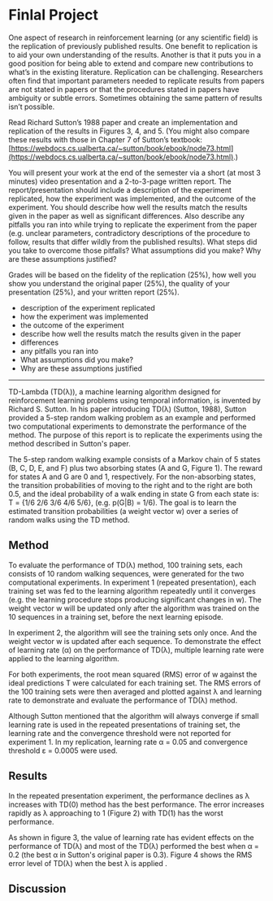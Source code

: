 # Finlal Project

One aspect of research in reinforcement learning (or any scientific field) is the replication of previously published results. One benefit to replication is to aid your own understanding of the results. Another is that it puts you in a good position for being able to extend and compare new contributions to what’s in the existing literature. Replication can be challenging. Researchers often find that important parameters needed to replicate results from papers are not stated in papers or that the procedures stated in papers have ambiguity or subtle errors. Sometimes obtaining the same pattern of results isn’t possible.

Read Richard Sutton’s 1988 paper and create an implementation and replication of the results in Figures 3, 4, and 5. (You might also compare these results with those in Chapter 7 of Sutton’s textbook: [https://webdocs.cs.ualberta.ca/~sutton/book/ebook/node73.html](https://webdocs.cs.ualberta.ca/~sutton/book/ebook/node73.html).)

You will present your work at the end of the semester via a short (at most 3 minutes) video presentation and a 2-to-3-page written report. The report/presentation should include a description of the experiment replicated, how the experiment was implemented, and the outcome of the experiment. You should describe how well the results match the results given in the paper as well as significant differences. Also describe any pitfalls you ran into while trying to replicate the experiment from the paper (e.g. unclear parameters, contradictory descriptions of the procedure to follow, results that differ wildly from the published results). What steps did you take to overcome those pitfalls? What assumptions did you make? Why are these assumptions justified?

Grades will be based on the fidelity of the replication (25%), how well you show you understand the original paper (25%), the quality of your presentation (25%), and your written report (25%).

* description of the experiment replicated
* how the experiment was implemented
* the outcome of the experiment
*  describe how well the results match the results given in the paper
*  differences
*  any pitfalls you ran into 
*  What assumptions did you make? 
*  Why are these assumptions justified


----

TD-Lambda (TD(λ)), a machine learning algorithm designed for reinforcement learning problems using temporal information, is invented by Richard S. Sutton. In his paper introducing TD(λ) (Sutton, 1988), Sutton provided a 5-step random walking problem as an example and performed two computational experiments to demonstrate the performance of the method. The purpose of this report is to replicate the experiments using the method described in Sutton's paper.

The 5-step random walking example consists of a Markov chain of 5 states (B, C, D, E, and F) plus two absorbing states (A and G, Figure 1). The reward for states A and G are 0 and 1, respectively. For the non-absorbing states, the transition probabilities of moving to the right and to the right are both 0.5, and the ideal probability of a walk ending in state G from each state is:	T = {1/6 2/6 3/6 4/6 5/6}, (e.g. p(G|B) = 1/6). The goal is to learn the estimated transition probabilities (a weight vector w) over a series of random walks using the TD method. 

## Method

To evaluate the performance of TD(λ) method, 100 training sets, each consists of 10 random walking sequences, were generated for the two computational experiments. In experiment 1 (repeated presentation), each training set was fed to the learning algorithm repeatedly until it converges (e.g. the learning procedure stops producing significant changes in w). The weight vector w will be updated only after the algorithm was trained on the 10 sequences in a training set, before the next learning episode. 

In experiment 2, the algorithm will see the training sets only once. And the weight vector w is updated after each sequence. To demonstrate the effect of learning rate (α) on the performance of TD(λ), multiple learning rate were applied to the learning algorithm.

For both experiments, the root mean squared (RMS) error of w against the ideal predictions T were calculated for each training set. The RMS errors of the 100 training sets were then averaged and plotted against λ and learning rate to demonstrate and evaluate the performance of TD(λ) method.

Although Sutton mentioned that the algorithm will always converge if small learning rate is used in the repeated presentations of training set, the learning rate and  the convergence threshold were not reported for experiment 1. In my replication, learning rate α = 0.05 and convergence threshold ε = 0.0005 were used.

## Results

In the repeated presentation experiment,  the performance declines as λ increases with TD(0) method has the best performance. The error increases rapidly as λ approaching to 1 (Figure 2) with TD(1) has the worst performance.

As shown in figure 3, the value of learning rate has evident effects on the performance of TD(λ) and most of the TD(λ) performed the best when α = 0.2 (the best α in Sutton's original paper is 0.3). Figure 4 shows the RMS error level of TD(λ) when the best λ is applied .  



## Discussion

